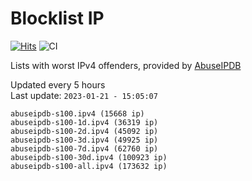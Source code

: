 # Blocklist IP

[![Hits](https://hits.seeyoufarm.com/api/count/incr/badge.svg?url=https%3A%2F%2Fgithub.com%2Fborestad%2Fblocklist-ip%2F&count_bg=%2379C83D&title_bg=%23555555&icon=&icon_color=%23E7E7E7&title=hits&edge_flat=false)](https://hits.seeyoufarm.com)  ![CI](https://img.shields.io/github/workflow/status/borestad/blocklist-ip/CI?style=flat-square)

Lists with worst IPv4 offenders, provided by [AbuseIPDB](https://www.abuseipdb.com/)

<!-- FOOTER-PLACEHOLDER -->
Updated every 5 hours<br>
Last update: `2023-01-21 - 15:05:07`
```
abuseipdb-s100.ipv4 (15668 ip)
abuseipdb-s100-1d.ipv4 (36319 ip)
abuseipdb-s100-2d.ipv4 (45092 ip)
abuseipdb-s100-3d.ipv4 (49925 ip)
abuseipdb-s100-7d.ipv4 (62760 ip)
abuseipdb-s100-30d.ipv4 (100923 ip)
abuseipdb-s100-all.ipv4 (173632 ip)
```
